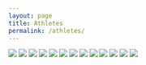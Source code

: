 ```yaml
---
layout: page
title: Athletes
permalink: /athletes/
---
```


<div class="gallery-box">
  <div class="gallery">
    <img src="/images/11.jpeg">    
    <img src="/images/12.jpeg">
    <img src="/images/13.jpeg">
    <img src="/images/14.jpeg">
    <img src="/images/15.jpeg">
    <img src="/images/16.jpeg">
    <img src="/images/17.jpeg">
    <img src="/images/18.jpeg">
    <img src="/images/19.jpeg">
    <img src="/images/20.jpeg">
    <img src="/images/21.jpeg">
    <img src="/images/22.jpeg">
    <img src="/images/23.jpeg">
  </div>
</div>
